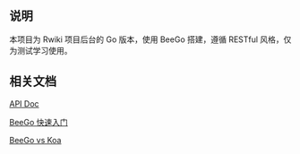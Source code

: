 ## 说明

本项目为 Rwiki 项目后台的 Go 版本，使用 BeeGo 搭建，遵循 RESTful 风格，仅为测试学习使用。

## 相关文档

[API Doc](https://documenter.getpostman.com/view/6817046/SVtU19PC?version=latest)

[BeeGo 快速入门](./doc/QuickStart.md)

[BeeGo vs Koa](./doc/Beego_vs_Koa.md)

